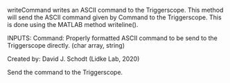 
writeCommand writes an ASCII command to the Triggerscope.
This method will send the ASCII command given by Command to the
Triggerscope. This is done using the MATLAB method writeline().

INPUTS:
Command: Properly formatted ASCII command to be send to the
Triggerscope directly. (char array, string)

Created by:
David J. Schodt (Lidke Lab, 2020)


Send the command to the Triggerscope.

